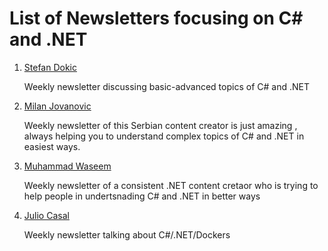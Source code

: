 # List of Newsletters focusing on C# and .NET


1. [Stefan Dokic](https://stefandjokic.tech/)
	
	Weekly newsletter discussing basic-advanced topics of C# and .NET

2. [Milan Jovanovic](https://lnkd.in/dSgrKFDk)
	
	Weekly newsletter of this Serbian content creator is just amazing , always helping you to understand complex topics of C# and .NET in easiest ways.

3. [Muhammad Waseem](https://lnkd.in/dNHxJGRG)

	Weekly newsletter of a consistent .NET content cretaor who is trying to help people in undertsnading C# and .NET in better ways

4. [Julio  Casal](https://juliocasal.com/)

    Weekly newsletter talking about C#/.NET/Dockers 
